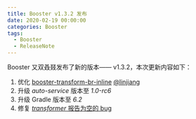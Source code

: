 ```yaml
---
title: Booster v1.3.2 发布
date: 2020-02-19 00:00:00
categories: Booster
tags:
  - Booster
  - ReleaseNote
---
```


Booster 又双叒叕发布了新的版本—— v1.3.2，本次更新内容如下：

1. 优化 [booster-transform-br-inline](https://github.com/didi/booster/blob/master/booster-transform-br-inline) [@linjiang](https://github.com/whataa)
2. 升级 *auto-service* 版本至 *1.0-rc6*
3. 升级 Gradle 版本至 *6.2*
4. 修复 [*transformer* 报告为空的 bug](https://github.com/didi/booster/issues/138)
